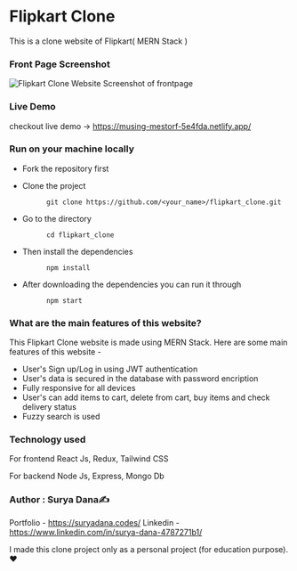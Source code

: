 # Flipkart Clone

This is a clone website of Flipkart( MERN Stack )

### Front Page Screenshot
![Flipkart Clone Website Screenshot of frontpage](https://user-images.githubusercontent.com/69008196/135887406-ec6b06f6-7a47-48b1-b89e-091eca067170.png)

### Live Demo
checkout live demo -> https://musing-mestorf-5e4fda.netlify.app/

### Run on your machine locally

* Fork the repository first
* Clone the project


            git clone https://github.com/<your_name>/flipkart_clone.git
           
* Go to the directory

            cd flipkart_clone
            
* Then install the dependencies

            npm install
   
* After downloading the dependencies you can run it through

            npm start

### What are the main features of this website?
This Flipkart Clone website is made using MERN Stack. Here are some main features of this website - 

* User's Sign up/Log in using JWT authentication
* User's data is secured in the database with password encription
* Fully responsive for all devices
* User's can add items to cart, delete from cart, buy items and check delivery status
* Fuzzy search is used

### Technology used

For frontend React Js, Redux, Tailwind CSS

For backend Node Js, Express, Mongo Db

### Author : Surya Dana✍
Portfolio - https://suryadana.codes/
Linkedin - https://www.linkedin.com/in/surya-dana-4787271b1/

I made this clone project only as a personal project (for education purpose). ❤
